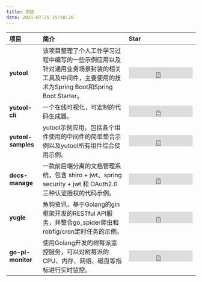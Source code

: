 ```yaml
---
title: 项目
date: 2021-07-25 15:58:26
---
```


|项目|简介|Star|
|:---|:---|:---|
|**yutool**|该项目整理了个人工作学习过程中编写的一些示例应用以及针对通用业务场景封装的相关工具及中间件，主要使用的技术为Spring Boot和Spring Boot Starter。|<iframe src="https://ghbtns.com/github-btn.html?user=yupaits&repo=yutool&type=star&count=true&size=large" frameborder="0" scrolling="0" width="170" height="30" title="GitHub"></iframe>|
|**yutool-cli**|一个在线可视化，可定制的代码生成器。|<iframe src="https://ghbtns.com/github-btn.html?user=yupaits&repo=yutool-cli&type=star&count=true&size=large" frameborder="0" scrolling="0" width="170" height="30" title="GitHub"></iframe>|
|**yutool-samples**|yutool示例应用，包括各个组件使用的中间件的简单整合示例以及yutool所有组件综合使用示例。|<iframe src="https://ghbtns.com/github-btn.html?user=yupaits&repo=yutool-samples&type=star&count=true&size=large" frameborder="0" scrolling="0" width="170" height="30" title="GitHub"></iframe>|
|**docs-manage**|一款前后端分离的文档管理系统，包含 shiro + jwt、spring security + jwt 和 OAuth2.0 三种认证授权的代码示例。|<iframe src="https://ghbtns.com/github-btn.html?user=yupaits&repo=docs-manage&type=star&count=true&size=large" frameborder="0" scrolling="0" width="170" height="30" title="GitHub"></iframe>|
|**yugle**|鱼钩资讯，基于Golang的gin框架开发的RESTful API服务，并整合go_spider爬虫和robfig/cron定时任务的示例。|<iframe src="https://ghbtns.com/github-btn.html?user=yupaits&repo=yugle&type=star&count=true&size=large" frameborder="0" scrolling="0" width="170" height="30" title="GitHub"></iframe>|
|**go-pi-monitor**|使用Golang开发的树莓派监控服务，可以对树莓派的CPU、内存、网络、磁盘等指标进行实时监控。|<iframe src="https://ghbtns.com/github-btn.html?user=yupaits&repo=go-pi-monitor&type=star&count=true&size=large" frameborder="0" scrolling="0" width="170" height="30" title="GitHub"></iframe>|